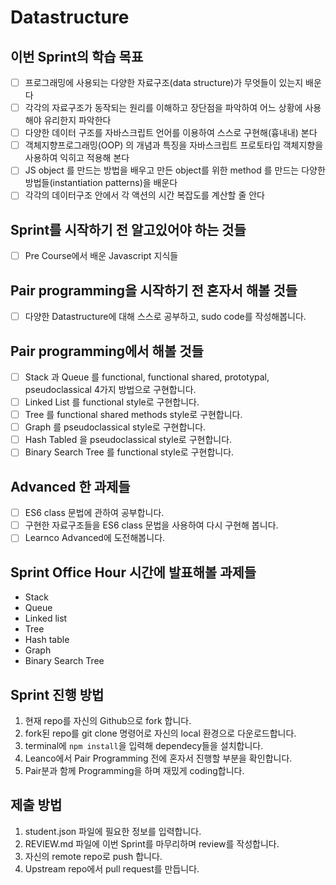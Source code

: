 # Datastructure

## 이번 Sprint의 학습 목표

- [ ] 프로그래밍에 사용되는 다양한 자료구조(data structure)가 무엇들이 있는지 배운다
- [ ] 각각의 자료구조가 동작되는 원리를 이해하고 장단점을 파악하여 어느 상황에 사용해야 유리한지 파악한다
- [ ] 다양한 데이터 구조를 자바스크립트 언어를 이용하여 스스로 구현해(흉내내) 본다
- [ ] 객체지향프로그래밍(OOP) 의 개념과 특징을 자바스크립트 프로토타입 객체지향을 사용하여 익히고 적용해 본다
- [ ] JS object 를 만드는 방법을 배우고 만든 object를 위한 method 를 만드는 다양한 방법들(instantiation patterns)을 배운다
- [ ] 각각의 데이터구조 안에서 각 액션의 시간 복잡도를 계산할 줄 안다

## Sprint를 시작하기 전 알고있어야 하는 것들

- [ ] Pre Course에서 배운 Javascript 지식들

## Pair programming을 시작하기 전 혼자서 해볼 것들

- [ ] 다양한 Datastructure에 대해 스스로 공부하고, sudo code를 작성해봅니다.

## Pair programming에서 해볼 것들

- [ ] Stack 과 Queue 를 functional, functional shared, prototypal, pseudoclassical 4가지 방법으로 구현합니다.
- [ ] Linked List 를 functional style로 구현합니다.
- [ ] Tree 를 functional shared methods style로 구현합니다.
- [ ] Graph 를 pseudoclassical style로 구현합니다.
- [ ] Hash Tabled 을 pseudoclassical style로 구현합니다.
- [ ] Binary Search Tree 를 functional style로 구현합니다.

## Advanced 한 과제들

- [ ] ES6 class 문법에 관하여 공부합니다.
- [ ] 구현한 자료구조들을 ES6 class 문법을 사용하여 다시 구현해 봅니다.
- [ ] Learnco Advanced에 도전해봅니다.

## Sprint Office Hour 시간에 발표해볼 과제들

- Stack
- Queue
- Linked list
- Tree
- Hash table
- Graph
- Binary Search Tree

## Sprint 진행 방법

1. 현재 repo를 자신의 Github으로 fork 합니다.
2. fork된 repo를 git clone 명령어로 자신의 local 환경으로 다운로드합니다.
3. terminal에 `npm install`을 입력해 dependecy들을 설치합니다.
4. Leanco에서 Pair Programming 전에 혼자서 진행할 부분을 확인합니다.
5. Pair분과 함께 Programming을 하며 재밌게 coding합니다.

## 제출 방법

1. student.json 파일에 필요한 정보를 입력합니다.
2. REVIEW.md 파일에 이번 Sprint를 마무리하며 review를 작성합니다.
3. 자신의 remote repo로 push 합니다.
4. Upstream repo에서 pull request를 만듭니다.
